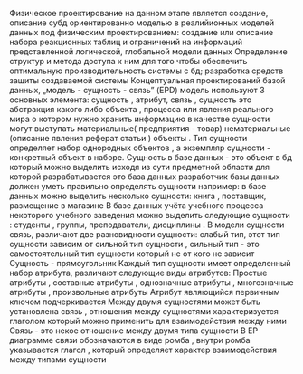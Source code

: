 Физическое проектирование на данном этапе является создание, описание субд ориентированно моделью в реалийионных моделей данных под физическим проектированием: создание или описание набора реакционных таблиц и ограничений на информаций представленной логической, глобальной модели данных
Определение структур и метода доступа к ним для того чтобы обеспечить оптимальную производительность системы с бд; разработка средств защиты создаваемой системы 
Концептуальная проектирований базой данных, „модель - сущность - связь”
(EРD) модель используют 3 основных элемента: сущность , атрибут, связь , сущность это абстракция какого либо объекта , процесса или явления реального мира о котором нужно хранить информацию в качестве сущности могут выступать материальные( предприятия - товар) нематериальные (описание явления реферат статьи ) объекты . 
Тип сущности определяет набор однородных объектов , а экземпляр сущности - конкретный объект в наборе.
Сущность в базе данных - это объект в бд который можно выделить исходя из сути предметной области для которой разрабатывается это база данных разработчик базы данных должен уметь правильно определять  сущности  например: в базе данных можно выделить несколько сущности: книга , поставщик, размещение в магазине 
В базе данных учёта учебного процесса некоторого учебного заведения можно выделить следующие сущности : студенты , группы, преподаватели, дисциплины . В модели сущности связь, различают две разновидности сущности: слабый тип, этот тип сущности зависим от сильной тип сущности , сильный тип - это самостоятельный тип сущности который не от кого не зависит 
Сущность - прямоугольник 
Каждый тип сущности имеет определенный набор атрибута, различают следующие виды атрибутов: 
Простые атрибуты , составные атрибуты , однозначные атрибуты , многозначные атрибуты , произвольные атрибуты 
Атрибут являющийся первичным ключом подчеркивается 
Между двумя сущностями может быть установлена связь , отношения между сущностями характеризуется глаголом который можно применить для взаимодействия между ними 
Связь - это некое отношение между двумя типа сущности 
В ЕР диаграмме связи обозначаются в виде ромба , внутри ромба указывается глагол , который определяет характер взаимодействия между типами сущности

